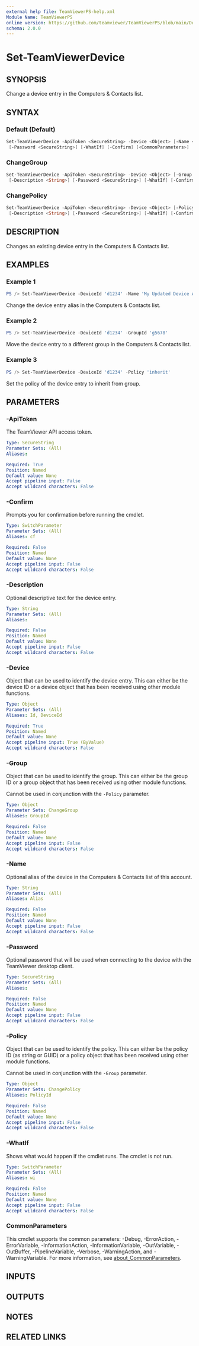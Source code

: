 ```yaml
---
external help file: TeamViewerPS-help.xml
Module Name: TeamViewerPS
online version: https://github.com/teamviewer/TeamViewerPS/blob/main/Docs/Help/Set-TeamViewerDevice.md
schema: 2.0.0
---
```


# Set-TeamViewerDevice

## SYNOPSIS

Change a device entry in the Computers & Contacts list.

## SYNTAX

### Default (Default)

```powershell
Set-TeamViewerDevice -ApiToken <SecureString> -Device <Object> [-Name <String>] [-Description <String>]
 [-Password <SecureString>] [-WhatIf] [-Confirm] [<CommonParameters>]
```

### ChangeGroup

```powershell
Set-TeamViewerDevice -ApiToken <SecureString> -Device <Object> [-Group <Object>] [-Name <String>]
 [-Description <String>] [-Password <SecureString>] [-WhatIf] [-Confirm] [<CommonParameters>]
```

### ChangePolicy

```powershell
Set-TeamViewerDevice -ApiToken <SecureString> -Device <Object> [-Policy <Object>] [-Name <String>]
 [-Description <String>] [-Password <SecureString>] [-WhatIf] [-Confirm] [<CommonParameters>]
```

## DESCRIPTION

Changes an existing device entry in the Computers & Contacts list.

## EXAMPLES

### Example 1

```powershell
PS /> Set-TeamViewerDevice -DeviceId 'd1234' -Name 'My Updated Device Alias'
```

Change the device entry alias in the Computers & Contacts list.

### Example 2

```powershell
PS /> Set-TeamViewerDevice -DeviceId 'd1234' -GroupId 'g5678'
```

Move the device entry to a different group in the Computers & Contacts list.

### Example 3

```powershell
PS /> Set-TeamViewerDevice -DeviceId 'd1234' -Policy 'inherit'
```

Set the policy of the device entry to inherit from group.

## PARAMETERS

### -ApiToken

The TeamViewer API access token.

```yaml
Type: SecureString
Parameter Sets: (All)
Aliases:

Required: True
Position: Named
Default value: None
Accept pipeline input: False
Accept wildcard characters: False
```

### -Confirm

Prompts you for confirmation before running the cmdlet.

```yaml
Type: SwitchParameter
Parameter Sets: (All)
Aliases: cf

Required: False
Position: Named
Default value: None
Accept pipeline input: False
Accept wildcard characters: False
```

### -Description

Optional descriptive text for the device entry.

```yaml
Type: String
Parameter Sets: (All)
Aliases:

Required: False
Position: Named
Default value: None
Accept pipeline input: False
Accept wildcard characters: False
```

### -Device

Object that can be used to identify the device entry.
This can either be the device ID or a device object that has been received
using other module functions.

```yaml
Type: Object
Parameter Sets: (All)
Aliases: Id, DeviceId

Required: True
Position: Named
Default value: None
Accept pipeline input: True (ByValue)
Accept wildcard characters: False
```

### -Group

Object that can be used to identify the group.
This can either be the group ID or a group object that has been received using
other module functions.

Cannot be used in conjunction with the `-Policy` parameter.

```yaml
Type: Object
Parameter Sets: ChangeGroup
Aliases: GroupId

Required: False
Position: Named
Default value: None
Accept pipeline input: False
Accept wildcard characters: False
```

### -Name

Optional alias of the device in the Computers & Contacts list of this account.

```yaml
Type: String
Parameter Sets: (All)
Aliases: Alias

Required: False
Position: Named
Default value: None
Accept pipeline input: False
Accept wildcard characters: False
```

### -Password

Optional password that will be used when connecting to the device with the
TeamViewer desktop client.

```yaml
Type: SecureString
Parameter Sets: (All)
Aliases:

Required: False
Position: Named
Default value: None
Accept pipeline input: False
Accept wildcard characters: False
```

### -Policy

Object that can be used to identify the policy.
This can either be the policy ID (as string or GUID) or a policy object that has
been received using other module functions.

Cannot be used in conjunction with the `-Group` parameter.

```yaml
Type: Object
Parameter Sets: ChangePolicy
Aliases: PolicyId

Required: False
Position: Named
Default value: None
Accept pipeline input: False
Accept wildcard characters: False
```

### -WhatIf

Shows what would happen if the cmdlet runs.
The cmdlet is not run.

```yaml
Type: SwitchParameter
Parameter Sets: (All)
Aliases: wi

Required: False
Position: Named
Default value: None
Accept pipeline input: False
Accept wildcard characters: False
```

### CommonParameters

This cmdlet supports the common parameters: -Debug, -ErrorAction, -ErrorVariable, -InformationAction, -InformationVariable, -OutVariable, -OutBuffer, -PipelineVariable, -Verbose, -WarningAction, and -WarningVariable. For more information, see [about_CommonParameters](http://go.microsoft.com/fwlink/?LinkID=113216).

## INPUTS

## OUTPUTS

## NOTES

## RELATED LINKS

